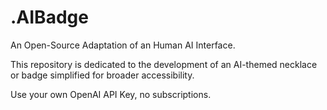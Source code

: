 # .AIBadge
An Open-Source Adaptation of an Human AI Interface.

This repository is dedicated to the development of an AI-themed necklace or badge simplified for broader accessibility.

Use your own OpenAI API Key, no subscriptions.
